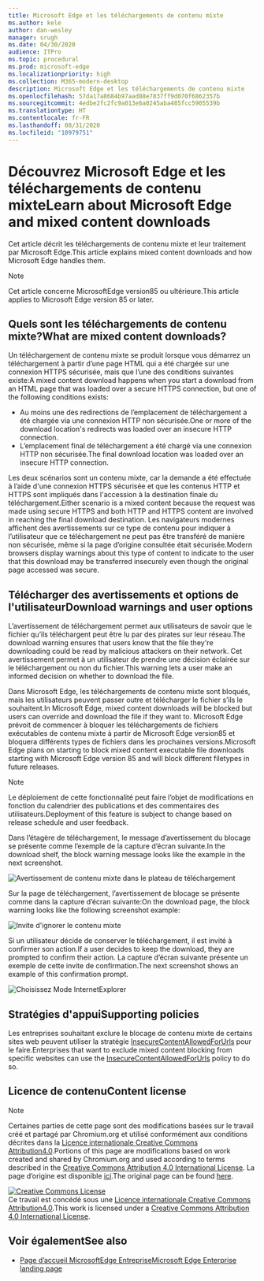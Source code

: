 ```yaml
---
title: Microsoft Edge et les téléchargements de contenu mixte
ms.author: kele
author: dan-wesley
manager: srugh
ms.date: 04/30/2020
audience: ITPro
ms.topic: procedural
ms.prod: microsoft-edge
ms.localizationpriority: high
ms.collection: M365-modern-desktop
description: Microsoft Edge et les téléchargements de contenu mixte
ms.openlocfilehash: 57da17a8684b97aad88e7837ff9d070f6862357b
ms.sourcegitcommit: 4edbe2fc2fc9a013e6a0245aba485fcc5905539b
ms.translationtype: HT
ms.contentlocale: fr-FR
ms.lasthandoff: 08/31/2020
ms.locfileid: "10979751"
---
```

# <span data-ttu-id="6e1d3-103">Découvrez Microsoft Edge et les téléchargements de contenu mixte</span><span class="sxs-lookup"><span data-stu-id="6e1d3-103">Learn about Microsoft Edge and mixed content downloads</span></span>

<span data-ttu-id="6e1d3-104">Cet article décrit les téléchargements de contenu mixte et leur traitement par Microsoft Edge.</span><span class="sxs-lookup"><span data-stu-id="6e1d3-104">This article explains mixed content downloads and how Microsoft Edge handles them.</span></span>

>[!NOTE]
><span data-ttu-id="6e1d3-105">Cet article concerne MicrosoftEdge version85 ou ultérieure.</span><span class="sxs-lookup"><span data-stu-id="6e1d3-105">This article applies to Microsoft Edge version 85 or later.</span></span>

## <span data-ttu-id="6e1d3-106">Quels sont les téléchargements de contenu mixte?</span><span class="sxs-lookup"><span data-stu-id="6e1d3-106">What are mixed content downloads?</span></span>

<span data-ttu-id="6e1d3-107">Un téléchargement de contenu mixte se produit lorsque vous démarrez un téléchargement à partir d’une page HTML qui a été chargée sur une connexion HTTPS sécurisée, mais que l’une des conditions suivantes existe:</span><span class="sxs-lookup"><span data-stu-id="6e1d3-107">A mixed content download happens when you start a download from an HTML page that was loaded over a secure HTTPS connection, but one of the following conditions exists:</span></span>

- <span data-ttu-id="6e1d3-108">Au moins une des redirections de l’emplacement de téléchargement a été chargée via une connexion HTTP non sécurisée.</span><span class="sxs-lookup"><span data-stu-id="6e1d3-108">One or more of the download location's redirects was loaded over an insecure HTTP connection.</span></span>
- <span data-ttu-id="6e1d3-109">L’emplacement final de téléchargement a été chargé via une connexion HTTP non sécurisée.</span><span class="sxs-lookup"><span data-stu-id="6e1d3-109">The final download location was loaded over an insecure HTTP connection.</span></span>

<span data-ttu-id="6e1d3-110">Les deux scénarios sont un contenu mixte, car la demande a été effectuée à l’aide d'une connexion HTTPS sécurisée et que les contenus HTTP et HTTPS sont impliqués dans l'accession à la destination finale du téléchargement.</span><span class="sxs-lookup"><span data-stu-id="6e1d3-110">Either scenario is a mixed content because the request was made using secure HTTPS and both HTTP and HTTPS content are involved in reaching the final download destination.</span></span> <span data-ttu-id="6e1d3-111">Les navigateurs modernes affichent des avertissements sur ce type de contenu pour indiquer à l’utilisateur que ce téléchargement ne peut pas être transféré de manière non sécurisée, même si la page d’origine consultée était sécurisée.</span><span class="sxs-lookup"><span data-stu-id="6e1d3-111">Modern browsers display warnings about this type of content to indicate to the user that this download may be transferred insecurely even though the original page accessed was secure.</span></span>

## <span data-ttu-id="6e1d3-112">Télécharger des avertissements et options de l'utilisateur</span><span class="sxs-lookup"><span data-stu-id="6e1d3-112">Download warnings and user options</span></span>

<span data-ttu-id="6e1d3-113">L’avertissement de téléchargement permet aux utilisateurs de savoir que le fichier qu’ils téléchargent peut être lu par des pirates sur leur réseau.</span><span class="sxs-lookup"><span data-stu-id="6e1d3-113">The download warning ensures that users know that the file they're downloading could be read by malicious attackers on their network.</span></span> <span data-ttu-id="6e1d3-114">Cet avertissement permet à un utilisateur de prendre une décision éclairée sur le téléchargement ou non du fichier.</span><span class="sxs-lookup"><span data-stu-id="6e1d3-114">This warning lets a user make an informed decision on whether to download the file.</span></span>

<span data-ttu-id="6e1d3-115">Dans Microsoft Edge, les téléchargements de contenu mixte sont bloqués, mais les utilisateurs peuvent passer outre et télécharger le fichier s’ils le souhaitent.</span><span class="sxs-lookup"><span data-stu-id="6e1d3-115">In Microsoft Edge, mixed content downloads will be blocked but users can override and download the file if they want to.</span></span> <span data-ttu-id="6e1d3-116">Microsoft Edge prévoit de commencer à bloquer les téléchargements de fichiers exécutables de contenu mixte à partir de Microsoft Edge version85 et bloquera différents types de fichiers dans les prochaines versions.</span><span class="sxs-lookup"><span data-stu-id="6e1d3-116">Microsoft Edge plans on starting to block mixed content executable file downloads starting with Microsoft Edge version 85 and will block different filetypes in future releases.</span></span>

> [!NOTE]
> <span data-ttu-id="6e1d3-117">Le déploiement de cette fonctionnalité peut faire l’objet de modifications en fonction du calendrier des publications et des commentaires des utilisateurs.</span><span class="sxs-lookup"><span data-stu-id="6e1d3-117">Deployment of this feature is subject to change based on release schedule and user feedback.</span></span>

<!-- The schedule of the block for different filetypes is to be determined and may be impacted by usage data and user feedback. -->

<span data-ttu-id="6e1d3-118">Dans l’étagère de téléchargement, le message d’avertissement du blocage se présente comme l’exemple de la capture d’écran suivante.</span><span class="sxs-lookup"><span data-stu-id="6e1d3-118">In the download shelf, the block warning message looks like the example in the next screenshot.</span></span>

 ![Avertissement de contenu mixte dans le plateau de téléchargement](./media/edge-learnmore-mixed-content-downloads/edge-mixed-content-download-tray-warning.png)

<span data-ttu-id="6e1d3-120">Sur la page de téléchargement, l’avertissement de blocage se présente comme dans la capture d’écran suivante:</span><span class="sxs-lookup"><span data-stu-id="6e1d3-120">On the download page, the block warning looks like the following screenshot example:</span></span>

 ![Invite d'ignorer le contenu mixte](./media/edge-learnmore-mixed-content-downloads/edge-mixed-content-download-page-warning.png)

<span data-ttu-id="6e1d3-122">Si un utilisateur décide de conserver le téléchargement, il est invité à confirmer son action.</span><span class="sxs-lookup"><span data-stu-id="6e1d3-122">If a user decides to keep the download, they are prompted to confirm their action.</span></span> <span data-ttu-id="6e1d3-123">La capture d’écran suivante présente un exemple de cette invite de confirmation.</span><span class="sxs-lookup"><span data-stu-id="6e1d3-123">The next screenshot shows an example of this confirmation prompt.</span></span>

 ![Choisissez Mode InternetExplorer](./media/edge-learnmore-mixed-content-downloads/edge-mixed-content-download-override.png)

## <span data-ttu-id="6e1d3-125">Stratégies d'appui</span><span class="sxs-lookup"><span data-stu-id="6e1d3-125">Supporting policies</span></span>

<span data-ttu-id="6e1d3-126">Les entreprises souhaitant exclure le blocage de contenu mixte de certains sites web peuvent utiliser la stratégie [InsecureContentAllowedForUrls](https://docs.microsoft.com/deployedge/microsoft-edge-policies#insecurecontentallowedforurls) pour le faire.</span><span class="sxs-lookup"><span data-stu-id="6e1d3-126">Enterprises that want to exclude mixed content blocking from specific websites can use the [InsecureContentAllowedForUrls](https://docs.microsoft.com/deployedge/microsoft-edge-policies#insecurecontentallowedforurls) policy to do so.</span></span>

## <span data-ttu-id="6e1d3-127">Licence de contenu</span><span class="sxs-lookup"><span data-stu-id="6e1d3-127">Content license</span></span>

> [!NOTE]
> <span data-ttu-id="6e1d3-128">Certaines parties de cette page sont des modifications basées sur le travail créé et partagé par Chromium.org et utilisé conformément aux conditions décrites dans la [Licence internationale Creative Commons Attribution4.0](http://creativecommons.org/licenses/by/4.0/).</span><span class="sxs-lookup"><span data-stu-id="6e1d3-128">Portions of this page are modifications based on work created and shared by Chromium.org and used according to terms described in the [Creative Commons Attribution 4.0 International License](http://creativecommons.org/licenses/by/4.0/).</span></span> <span data-ttu-id="6e1d3-129">La page d’origine est disponible [ici](https://developers.google.com/web/fundamentals/security/prevent-mixed-content/what-is-mixed-content).</span><span class="sxs-lookup"><span data-stu-id="6e1d3-129">The original page can be found [here](https://developers.google.com/web/fundamentals/security/prevent-mixed-content/what-is-mixed-content).</span></span>
  
<a rel="license" href="http://creativecommons.org/licenses/by/4.0/"><img alt="Creative Commons License" style="border-width:0" src="https://i.creativecommons.org/l/by/4.0/88x31.png" /></a><br /><span data-ttu-id="6e1d3-130">Ce travail est concédé sous une <a rel="license" href="http://creativecommons.org/licenses/by/4.0/">Licence internationale Creative Commons Attribution4.0</a>.</span><span class="sxs-lookup"><span data-stu-id="6e1d3-130">This work is licensed under a <a rel="license" href="http://creativecommons.org/licenses/by/4.0/">Creative Commons Attribution 4.0 International License</a>.</span></span>

## <span data-ttu-id="6e1d3-131">Voir également</span><span class="sxs-lookup"><span data-stu-id="6e1d3-131">See also</span></span>

- [<span data-ttu-id="6e1d3-132">Page d’accueil MicrosoftEdge Entreprise</span><span class="sxs-lookup"><span data-stu-id="6e1d3-132">Microsoft Edge Enterprise landing page</span></span>](https://aka.ms/EdgeEnterprise)
